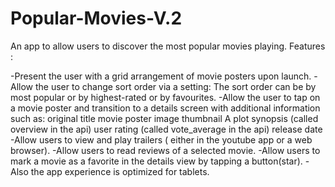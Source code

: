 # Popular-Movies-V.2
An app to allow users to discover the most popular movies playing. Features :

-Present the user with a grid arrangement of movie posters upon launch.
-Allow the user to change sort order via a setting:
    The sort order can be by most popular or by highest-rated or by favourites.
-Allow the user to tap on a movie poster and transition to a details screen with additional information such as:
    original title
    movie poster image thumbnail
    A plot synopsis (called overview in the api)
    user rating (called vote_average in the api)
    release date
-Allow users to view and play trailers ( either in the youtube app or a web browser).
-Allow users to read reviews of a selected movie.
-Allow users to mark a movie as a favorite in the details view by tapping a button(star).
-Also the app experience is optimized for tablets.
